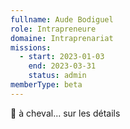 ```yaml
---
fullname: Aude Bodiguel
role: Intrapreneure
domaine: Intraprenariat
missions:
  - start: 2023-01-03
    end: 2023-03-31
    status: admin
memberType: beta
---
```


🐎 à cheval... sur les détails
